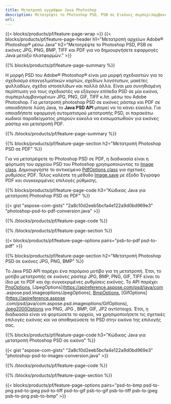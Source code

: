 ```yaml
---
title: Μετατροπή εγγράφων Java Photoshop
description: Μετατρέψτε το Photoshop PSD, PSB σε Εικόνες συμπεριλαμβανομένων BMP, JPG, PNG, TIFF και PDF μέσω βιβλιοθήκης Java.
url: 
---
```


{{< blocks/products/pf/feature-page-wrap >}}
{{< blocks/products/pf/feature-page-header h1="Μετατροπή αρχείων Adobe® Photoshop® μέσω Java" h2="Μετατρέψτε το Photoshop PSD, PSB σε εικόνες JPG, PNG, BMP, TIFF και PDF για να δημιουργήσετε εφαρμογές Java μεταξύ πλατφορμών." >}}

{{% blocks/products/pf/feature-page-summary %}}

Η μορφή PSD του Adobe® Photoshop® είναι μια μορφή σχεδιαστών για το σχεδιασμό επαγγελματικών καρτών, σχεδίων λογότυπων, μακέτες φυλλαδίων, σχέδια ιστοσελίδων και πολλά άλλα. Είναι μια συνηθισμένη περίπτωση για τους σχεδιαστές να εξάγουν επίπεδα PSD σε μία εικόνα, συμπεριλαμβανομένων JPG, PNG, GIF, TIFF κ.λπ. μέσω του Adobe Photoshop. Για μετατροπή photoshop PSD σε εικόνες ράστερ και PDF σε οποιαδήποτε λύση Java, το **Java PSD API** μπορεί να το κάνει εύκολα. Για οποιαδήποτε εφαρμογή αυτοματισμού μετατροπής PSD, οι παρακάτω κωδικοί παραδείγματος μπορούν εύκολα να ενσωματωθούν για εικόνες ράστερ και μετατροπή PDF.

{{% /blocks/products/pf/feature-page-summary  %}}

{{% blocks/products/pf/feature-page-section  h2="Μετατροπή Photoshop PSD σε PDF" %}}

Για να μετατρέψετε το Photoshop PSD σε PDF, η διαδικασία είναι η φόρτωση του αρχείου PSD του Photoshop χρησιμοποιώντας το [Image class](https://apireference.aspose.com/psd/java/com.aspose.psd/Image). Δημιουργήστε το αντικείμενο [PdfOptions class](https://apireference.aspose.com/psd/java/com.aspose.psd.imageoptions/PdfOptions) για σχετικές ρυθμίσεις PDF. Τέλος καλέστε τη μέθοδο [Image.save](https://apireference.aspose.com/psd/java/com.aspose.psd/Image#save-java.lang.String-com.aspose.psd.ImageOptionsBase-) με έξοδο Έγγραφο PDF και συγκεκριμένες επιλογές ρύθμισης.

{{% blocks/products/pf/feature-page-code h3="Κώδικας Java για μετατροπή Photoshop PSD σε PDF" %}}

{{< gist "aspose-com-gists" "2a8c10d2eeb5bcfa4e122a9d0bd969e3" "photoshop-psd-to-pdf-conversion.java" >}}

{{% /blocks/products/pf/feature-page-code  %}}

{{% /blocks/products/pf/feature-page-section %}}

{{< blocks/products/pf/feature-page-options pairs="psb-to-pdf psd-to-pdf" >}}

{{% blocks/products/pf/feature-page-section  h2="Μετατροπή Photoshop PSD σε εικόνες JPG, PNG, BMP" %}}

Το Java PSD API παρέχει ένα παρόμοιο μοτίβο για τη μετατροπή. Έτσι, το μοτίβο μετατροπής σε εικόνες ράστερ JPG, BMP, PNG, GIF, TIFF είναι το ίδιο με το PDF και όχι συγκεκριμένες ρυθμίσεις εικόνας. Το API παρέχει [PngOptions](https://apireference.aspose.com/psd/java/com.aspose.psd.imageoptions/PngOptions), [JpegOptions](https://apireference.aspose.com/psd/java/com .aspose.psd.imageoptions/JpegOptions), [BmpOptions](https://apireference.aspose.com/psd/java/com.aspose.psd.imageoptions/BmpOptions), [GifOptions](https://apireference.aspose .com/psd/java/com.aspose.psd.imageoptions/GifOptions), [Jpeg2000Options](https://apireference.aspose.com/psd/java/com.aspose.psd.imageoptions/Jpeg2000Options) για PNG, JPG , BMP, GIF, JP2 αντίστοιχα. Έτσι, η διαδικασία είναι να φορτώσετε το αρχείο, να χρησιμοποιήσετε τις σχετικές επιλογές εικόνας και να αποθηκεύσετε το PSD στην εικόνα της επιλογής σας.

{{% blocks/products/pf/feature-page-code h3="Κώδικας Java για μετατροπή Photoshop PSD σε εικόνα" %}}

{{< gist "aspose-com-gists" "2a8c10d2eeb5bcfa4e122a9d0bd969e3" "photoshop-psd-to-images-conversion.java" >}}

{{% /blocks/products/pf/feature-page-code  %}}

{{% /blocks/products/pf/feature-page-section %}}

{{< blocks/products/pf/feature-page-options pairs="psd-to-bmp psd-to-png psd-to-jpeg psd-to-tiff psd-to-gif psb-to-gif psb-to-tiff psb-to-jpeg psb-to-png psb-to-bmp" >}}
